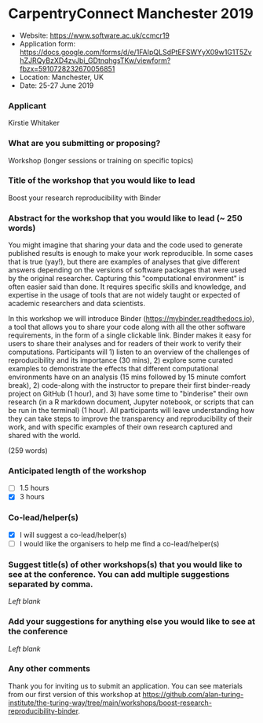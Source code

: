 # CarpentryConnect Manchester 2019

* Website: https://www.software.ac.uk/ccmcr19
* Application form: https://docs.google.com/forms/d/e/1FAIpQLSdPtEFSWYyX09w1G1T5ZvhZJRQyBzXD4zvJbi_GDtnqhgsTKw/viewform?fbzx=5910728232670056851
* Location: Manchester, UK
* Date: 25-27 June 2019

### Applicant

Kirstie Whitaker

### What are you submitting or proposing?

Workshop (longer sessions or training on specific topics)

### Title of the workshop that you would like to lead

Boost your research reproducibility with Binder

### Abstract for the workshop that you would like to lead (~ 250 words)

You might imagine that sharing your data and the code used to generate published results is enough to make your work reproducible.
In some cases that is true (yay!), but there are examples of analyses that give different answers depending on the versions of software packages that were used by the original researcher.
Capturing this "computational environment" is often easier said than done.
It requires specific skills and knowledge, and expertise in the usage of tools that are not widely taught or expected of academic researchers and data scientists.

In this workshop we will introduce Binder (https://mybinder.readthedocs.io), a tool that allows you to share your code along with all the other software requirements, in the form of a single clickable link.
Binder makes it easy for users to share their analyses and for readers of their work to verify their computations.
Participants will 1) listen to an overview of the challenges of reproducibility and its importance (30 mins), 2) explore some curated examples to demonstrate the effects that different computational environments have on an analysis (15 mins followed by 15 minute comfort break), 2) code-along with the instructor to prepare their first binder-ready project on GitHub (1 hour), and 3) have some time to "binderise" their own research (in a R markdown document, Jupyter notebook, or scripts that can be run in the terminal) (1 hour).
All participants will leave understanding how they can take steps to improve the transparency and reproducibility of their work, and with specific examples of their own research captured and shared with the world.

(259 words)


### Anticipated length of the workshop

- [ ] 1.5 hours
- [x] 3 hours

### Co-lead/helper(s)

- [x] I will suggest a co-lead/helper(s)
- [ ] I would like the organisers to help me find a co-lead/helper(s)

### Suggest title(s) of other workshops(s) that you would like to see at the conference. You can add multiple suggestions separated by comma.

*Left blank*

### Add your suggestions for anything else you would like to see at the conference

*Left blank*

### Any other comments

Thank you for inviting us to submit an application.
You can see materials from our first version of this workshop at https://github.com/alan-turing-institute/the-turing-way/tree/main/workshops/boost-research-reproducibility-binder.